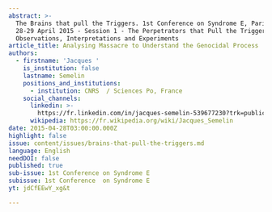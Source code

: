 ```yaml
---
abstract: >-
  The Brains that pull the Triggers. 1st Conference on Syndrome E, Paris IAS,
  28-29 April 2015 - Session 1 - The Perpetrators that Pull the Triggers:
  Observations, Interpretations and Experiments
article_title: Analysing Massacre to Understand the Genocidal Process
authors:
  - firstname: 'Jacques '
    is_institution: false
    lastname: Semelin
    positions_and_institutions:
      - institution: CNRS  / Sciences Po, France
    social_channels:
      linkedin: >-
        https://fr.linkedin.com/in/jacques-semelin-539677230?trk=public_profile_browsemap
      wikipedia: https://fr.wikipedia.org/wiki/Jacques_Semelin
date: 2015-04-28T03:00:00.000Z
highlight: false
issue: content/issues/brains-that-pull-the-triggers.md
language: English
needDOI: false
published: true
sub-issue: 1st Conference on Syndrome E
subissue: 1st Conference  on Syndrome E
yt: jdCfEEwY_xg&t

---
```


<Youtube yt="jdCfEEwY_xg&t" caption="Analysing Massacre to Understand the Genocidal Process"></Youtube>